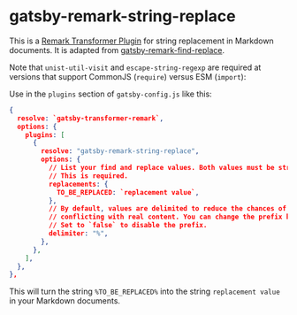 # gatsby-remark-string-replace

This is a [Remark Transformer Plugin](https://www.gatsbyjs.com/tutorial/remark-plugin-tutorial/) for string replacement in Markdown documents. It is adapted from [gatsby-remark-find-replace](https://github.com/angeloashmore/gatsby-remark-find-replace).

Note that `unist-util-visit` and `escape-string-regexp` are required at versions that support CommonJS (`require`) versus ESM (`import`):

Use in the `plugins` section of `gatsby-config.js` like this:

```json
{
  resolve: `gatsby-transformer-remark`,
  options: {
    plugins: [
      {
        resolve: "gatsby-remark-string-replace",
        options: {
          // List your find and replace values. Both values must be strings.
          // This is required.
          replacements: {
            TO_BE_REPLACED: `replacement value`,
          },
          // By default, values are delimited to reduce the chances of
          // conflicting with real content. You can change the prefix here.
          // Set to `false` to disable the prefix.
          delimiter: "%",
        },
      },
    ],
  },
},
```

This will turn the string `%TO_BE_REPLACED%` into the string `replacement value` in your Markdown documents.
